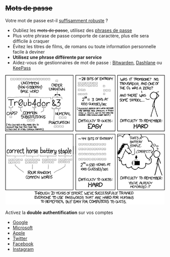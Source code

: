 ~~Mots de passe~~
-----------------

Votre mot de passe est-il [suffisamment
robuste](https://nothing2hide.org/fr/verifier-la-robustesse-de-votre-mot-de-passe/) ?


<ul>
    <li>Oubliez les <del>mots de passe</del>, utilisez des <a href="https://www.xkcd.com/936/">phrases de passe</a></li>
    <li class="fragment">Plus votre phrase de passe comporte de caractère, plus elle sera difficile à craquer</li>
    <li class="fragment">Évitez les titres de films, de romans ou toute information personnelle facile à deviner</li>
    <li class="fragment"><strong>Utilisez une phrase différente par service</strong></li>
    <li class="fragment">Aidez-vous de gestionnaires de mot de passe : <a href="https://bitwarden.com/">Bitwarden</a>, <a href="https://www.dashlane.com/">Dashlane</a> ou <a href="http://keepass.info/">KeePass</a></li>
</ul>


![La force d\'un mot de passe](/assets/i/password_strength.png)


Activez la **double authentification** sur vos comptes

-   [Google](https://myaccount.google.com/security)
-   [Microsoft](https://docs.microsoft.com/fr-fr/microsoft-365/admin/security-and-compliance/set-up-multi-factor-authentication?view=o365-worldwide)
-   [Apple](https://www.moyens.net/comment/comment-verifier-qui-a-acces-a-votre-iphone-et-a-votre-compte-apple/)
-   [Twitter](https://twitter.com/settings/account/login_verification)
-   [Facebook](https://www.facebook.com/settings?tab=security&section=approvals&view)
-   [Instagram](https://help.instagram.com/566810106808145)
